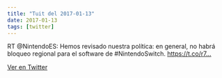```yaml
---
title: "Tuit del 2017-01-13"
date: 2017-01-13
tags: [twitter]
---
```


RT @NintendoES: Hemos revisado nuestra política: en general, no habrá bloqueo regional para el software de #NintendoSwitch. https://t.co/r7…



[Ver en Twitter](https://twitter.com/i/web/status/819758813377167360)
